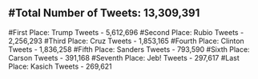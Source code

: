 #Total Number of Tweets: 13,309,391 
---
#First Place: Trump Tweets - 5,612,696
#Second Place: Rubio Tweets - 2,256,293
#Third Place: Cruz Tweets - 1,853,165
#Fourth Place: Clinton Tweets - 1,836,258
#Fifth Place: Sanders Tweets - 793,590
#Sixth Place: Carson Tweets - 391,168
#Seventh Place: Jeb! Tweets - 297,617
#Last Place: Kasich Tweets - 269,621
